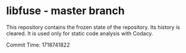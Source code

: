 # libfuse - master branch

This repository contains the frozen state of the repository.
Its history is cleared. It is used only for static code
analysis with Codacy.

Commit Time: 1718741822